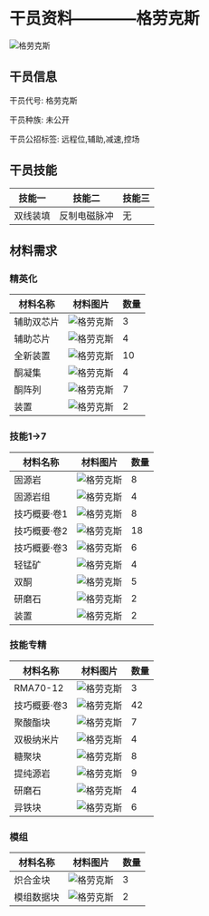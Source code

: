 # 干员资料————格劳克斯

![格劳克斯](./oprImages/格劳克斯.png)

## 干员信息

干员代号: 格劳克斯

干员种族: 未公开

干员公招标签: 远程位,辅助,减速,控场

## 干员技能

| 技能一       | 技能二   | 技能三 |
| ------------ | -------- | ------ |
| 双线装填 | 反制电磁脉冲 | 无 |

## 材料需求

### 精英化

| 材料名称      | 材料图片 | 数量  |
|---------|---------|-----|
| 辅助双芯片 | ![格劳克斯](./暂无材料图片)  |   3  |
| 辅助芯片 | ![格劳克斯](./matIcons/辅助芯片.png)  |   4  |
| 全新装置 | ![格劳克斯](./matIcons/全新装置.png)  |   10  |
| 酮凝集 | ![格劳克斯](./matIcons/酮凝集.png)  |   4  |
| 酮阵列 | ![格劳克斯](./matIcons/酮阵列.png)  |   7  |
| 装置 | ![格劳克斯](./matIcons/装置.png)  |   2  |

### 技能1→7

| 材料名称      | 材料图片 | 数量  |
|---------|---------|-----|
| 固源岩 | ![格劳克斯](./matIcons/固源岩.png)  |   8  |
| 固源岩组 | ![格劳克斯](./matIcons/固源岩组.png)  |   4  |
| 技巧概要·卷1 | ![格劳克斯](./matIcons/技巧概要·卷1.png)  |   8  |
| 技巧概要·卷2 | ![格劳克斯](./matIcons/技巧概要·卷2.png)  |   18  |
| 技巧概要·卷3 | ![格劳克斯](./matIcons/技巧概要·卷3.png)  |   6  |
| 轻锰矿 | ![格劳克斯](./matIcons/轻锰矿.png)  |   4  |
| 双酮 | ![格劳克斯](./matIcons/双酮.png)  |   5  |
| 研磨石 | ![格劳克斯](./matIcons/研磨石.png)  |   2  |
| 装置 | ![格劳克斯](./matIcons/装置.png)  |   2  |

### 技能专精

| 材料名称      | 材料图片 | 数量  |
|---------|---------|-----|
| RMA70-12 | ![格劳克斯](./matIcons/RMA70-12.png)  |   3  |
| 技巧概要·卷3 | ![格劳克斯](./matIcons/技巧概要·卷3.png)  |   42  |
| 聚酸酯块 | ![格劳克斯](./matIcons/聚酸酯块.png)  |   7  |
| 双极纳米片 | ![格劳克斯](./matIcons/双极纳米片.png)  |   4  |
| 糖聚块 | ![格劳克斯](./matIcons/糖聚块.png)  |   8  |
| 提纯源岩 | ![格劳克斯](./matIcons/提纯源岩.png)  |   9  |
| 研磨石 | ![格劳克斯](./matIcons/研磨石.png)  |   4  |
| 异铁块 | ![格劳克斯](./matIcons/异铁块.png)  |   6  |

### 模组

| 材料名称      | 材料图片 | 数量  |
|---------|---------|-----|
| 炽合金块 | ![格劳克斯](./matIcons/炽合金块.png)  |   3  |
| 模组数据块 | ![格劳克斯](./暂无材料图片)  |   2  |
